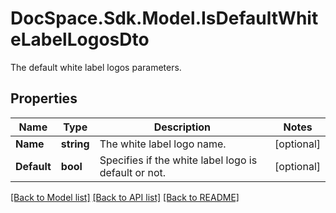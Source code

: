 # DocSpace.Sdk.Model.IsDefaultWhiteLabelLogosDto
The default white label logos parameters.

## Properties

Name | Type | Description | Notes
------------ | ------------- | ------------- | -------------
**Name** | **string** | The white label logo name. | [optional] 
**Default** | **bool** | Specifies if the white label logo is default or not. | [optional] 

[[Back to Model list]](../README.md#documentation-for-models) [[Back to API list]](../README.md#documentation-for-api-endpoints) [[Back to README]](../README.md)

